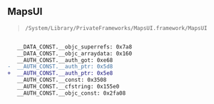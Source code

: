 ## MapsUI

> `/System/Library/PrivateFrameworks/MapsUI.framework/MapsUI`

```diff

   __DATA_CONST.__objc_superrefs: 0x7a8
   __DATA_CONST.__objc_arraydata: 0x160
   __AUTH_CONST.__auth_got: 0xe68
-  __AUTH_CONST.__auth_ptr: 0x5d8
+  __AUTH_CONST.__auth_ptr: 0x5e8
   __AUTH_CONST.__const: 0x3508
   __AUTH_CONST.__cfstring: 0x155e0
   __AUTH_CONST.__objc_const: 0x2fa08

```
